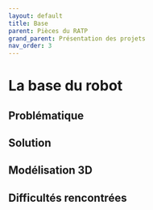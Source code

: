 ```yaml
---
layout: default
title: Base
parent: Pièces du RATP
grand_parent: Présentation des projets
nav_order: 3
---
```


# La base du robot

## Problématique

## Solution

## Modélisation 3D

## Difficultés rencontrées
